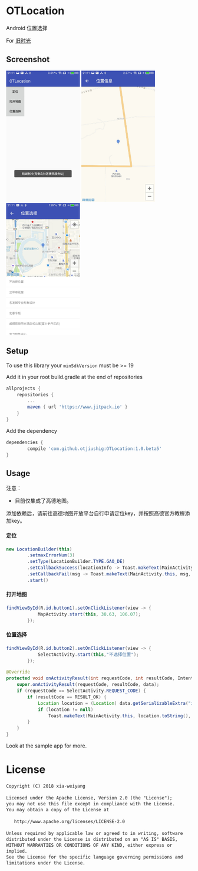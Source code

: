 # OTLocation

Android 位置选择

For [旧时光](http://jiushig.com)

## Screenshot 
<img src="./img/S80409-211119.jpg" width = "200"/>  <img src="./img/S80409-211114.jpg" width = "200"/>  <img src="./img/S80409-211106.jpg" width = "200"/> 


## Setup

To use this library your `minSdkVersion` must be >= 19

Add it in your root build.gradle at the end of repositories

```gradle
allprojects {
    repositories {
        ...
        maven { url 'https://www.jitpack.io' }
    }
}
```
Add the dependency
```gradle
dependencies {
        compile 'com.github.otjiushig:OTLocation:1.0.beta5'
}
```

## Usage

注意：
- 目前仅集成了高德地图。

添加依赖后，请前往高德地图开放平台自行申请定位key，并按照高德官方教程添加key。

#### 定位

```java
new LocationBuilder(this)
        .setmaxErrorNum(3)
        .setType(LocationBuilder.TYPE.GAO_DE)
        .setCallbackSuccess(locationInfo -> Toast.makeText(MainActivity.this, locationInfo.toString(), Toast.LENGTH_LONG).show())
        .setCallbackFail(msg -> Toast.makeText(MainActivity.this, msg, Toast.LENGTH_LONG).show())
        .start()
```

#### 打开地图

```java
findViewById(R.id.button1).setOnClickListener(view -> {
            MapActivity.start(this, 30.63, 106.07);
        });
```

#### 位置选择

```java
findViewById(R.id.button2).setOnClickListener(view -> {
            SelectActivity.start(this,"不选择位置");
        });
```
```java
@Override
protected void onActivityResult(int requestCode, int resultCode, Intent data) {
    super.onActivityResult(requestCode, resultCode, data);
    if (requestCode == SelectActivity.REQUEST_CODE) {
        if (resultCode == RESULT_OK) {
            Location location = (Location) data.getSerializableExtra("info");
            if (location != null)
                Toast.makeText(MainActivity.this, location.toString(), Toast.LENGTH_LONG).show();
        }
    }
}
```

Look at the sample app for more.

# License

```
Copyright (C) 2018 xia-weiyang

Licensed under the Apache License, Version 2.0 (the "License");
you may not use this file except in compliance with the License.
You may obtain a copy of the License at

   http://www.apache.org/licenses/LICENSE-2.0

Unless required by applicable law or agreed to in writing, software
distributed under the License is distributed on an "AS IS" BASIS,
WITHOUT WARRANTIES OR CONDITIONS OF ANY KIND, either express or implied.
See the License for the specific language governing permissions and
limitations under the License.
```
